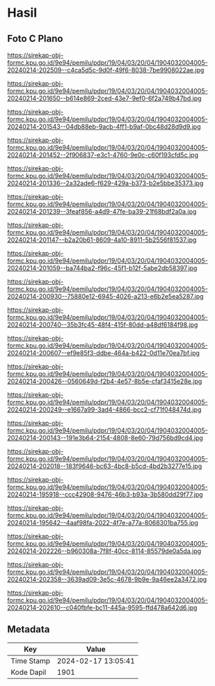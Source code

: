 # Hasil

## Foto C Plano

https://sirekap-obj-formc.kpu.go.id/9e94/pemilu/pdpr/19/04/03/20/04/1904032004005-20240214-202509--c4ca5d5c-9d0f-49f6-8038-7be9908022ae.jpg

https://sirekap-obj-formc.kpu.go.id/9e94/pemilu/pdpr/19/04/03/20/04/1904032004005-20240214-201650--b614e869-2ced-43e7-9ef0-6f2a749b47bd.jpg

https://sirekap-obj-formc.kpu.go.id/9e94/pemilu/pdpr/19/04/03/20/04/1904032004005-20240214-201543--04db88eb-9acb-4ff1-b9af-0bc48d28d9d9.jpg

https://sirekap-obj-formc.kpu.go.id/9e94/pemilu/pdpr/19/04/03/20/04/1904032004005-20240214-201452--2f906837-e3c1-4760-9e0c-c60f193cfd5c.jpg

https://sirekap-obj-formc.kpu.go.id/9e94/pemilu/pdpr/19/04/03/20/04/1904032004005-20240214-201336--2a32ade6-f629-429a-b373-b2e5bbe35373.jpg

https://sirekap-obj-formc.kpu.go.id/9e94/pemilu/pdpr/19/04/03/20/04/1904032004005-20240214-201239--3feaf856-a4d9-47fe-ba39-21f68bdf2a0a.jpg

https://sirekap-obj-formc.kpu.go.id/9e94/pemilu/pdpr/19/04/03/20/04/1904032004005-20240214-201147--b2a20b61-8609-4a10-8911-5b2556f81537.jpg

https://sirekap-obj-formc.kpu.go.id/9e94/pemilu/pdpr/19/04/03/20/04/1904032004005-20240214-201059--ba744ba2-f96c-45f1-b12f-5abe2db58397.jpg

https://sirekap-obj-formc.kpu.go.id/9e94/pemilu/pdpr/19/04/03/20/04/1904032004005-20240214-200930--75880e12-6945-4026-a213-e6b2e5ea5287.jpg

https://sirekap-obj-formc.kpu.go.id/9e94/pemilu/pdpr/19/04/03/20/04/1904032004005-20240214-200740--35b3fc45-48f4-415f-80dd-a48df6184f98.jpg

https://sirekap-obj-formc.kpu.go.id/9e94/pemilu/pdpr/19/04/03/20/04/1904032004005-20240214-200607--ef9e85f3-ddbe-464a-b422-0d11e70ea7bf.jpg

https://sirekap-obj-formc.kpu.go.id/9e94/pemilu/pdpr/19/04/03/20/04/1904032004005-20240214-200426--0560649d-f2b4-4e57-8b5e-cfaf3415e28e.jpg

https://sirekap-obj-formc.kpu.go.id/9e94/pemilu/pdpr/19/04/03/20/04/1904032004005-20240214-200249--e1667a99-3ad4-4866-bcc2-cf71f048474d.jpg

https://sirekap-obj-formc.kpu.go.id/9e94/pemilu/pdpr/19/04/03/20/04/1904032004005-20240214-200143--191e3b64-2154-4808-8e60-79d756bd9cd4.jpg

https://sirekap-obj-formc.kpu.go.id/9e94/pemilu/pdpr/19/04/03/20/04/1904032004005-20240214-202018--183f9646-bc63-4bc8-b5cd-4bd2b3277e15.jpg

https://sirekap-obj-formc.kpu.go.id/9e94/pemilu/pdpr/19/04/03/20/04/1904032004005-20240214-195918--ccc42908-9476-46b3-b93a-3b580dd29f77.jpg

https://sirekap-obj-formc.kpu.go.id/9e94/pemilu/pdpr/19/04/03/20/04/1904032004005-20240214-195642--4aaf98fa-2022-4f7e-a77a-8068301ba755.jpg

https://sirekap-obj-formc.kpu.go.id/9e94/pemilu/pdpr/19/04/03/20/04/1904032004005-20240214-202226--b960308a-7f8f-40cc-8114-85579de0a5da.jpg

https://sirekap-obj-formc.kpu.go.id/9e94/pemilu/pdpr/19/04/03/20/04/1904032004005-20240214-202358--3639ad09-3e5c-4678-9b9e-9a46ee2a3472.jpg

https://sirekap-obj-formc.kpu.go.id/9e94/pemilu/pdpr/19/04/03/20/04/1904032004005-20240214-202610--c040fbfe-bc11-445a-9595-ffd478a642d6.jpg


## Metadata

| Key        | Value               |
| ---------- | ------------------- |
| Time Stamp | 2024-02-17 13:05:41 |
| Kode Dapil | 1901                |



